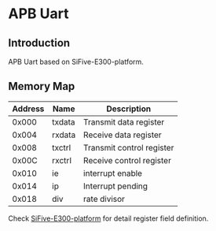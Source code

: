 # APB Uart



## Introduction

APB Uart based on SiFive-E300-platform.



## Memory Map

| Address | Name   | Description               |
| ------- | ------ | ------------------------- |
| 0x000   | txdata | Transmit data register    |
| 0x004   | rxdata | Receive data register     |
| 0x008   | txctrl | Transmit control register |
| 0x00C   | rxctrl | Receive control register  |
| 0x010   | ie     | interrupt enable          |
| 0x014   | ip     | Interrupt pending         |
| 0x018   | div    | rate divisor              |

Check [SiFive-E300-platform]( <https://static.dev.sifive.com/SiFive-E300-platform-reference-manual-v1.0.1.pdf>) for detail register field definition.
